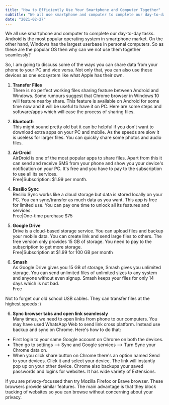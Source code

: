 ```yaml
---
title: "How to Efficiently Use Your Smartphone and Computer Together"
subtitle: "We all use smartphone and computer to complete our day-to-day tasks. Android is the most popular operating system in smartphone market. On the other hand, Windows has the largest user base in personal computers. So as these are the popular OS then why can we not use them together seamlessly?."
date: "2021-02-27"
---
```


We all use smartphone and computer to complete our day-to-day tasks. Android is the most popular operating system in smartphone market. On the other hand, Windows has the largest userbase in personal computers. So as these are the popular OS then why can we not use them together seamlessly?

So, I am going to discuss some of the ways you can share data from your phone to your PC and vice versa. Not only that, you can also use these devices as one ecosystem like what Apple has their own.

1.  **Transfer Files**  
    There is no perfect working files sharing feature between Android and Windows. Some rumours suggest that Chrome browser in Windows 10 will feature nearby share. This feature is available on Android for some time now and it will be useful to have it on PC. Here are some steps and software/apps which will ease the process of sharing files.
  

1.  **Bluetooth**  
    This might sound pretty old but it can be helpful if you don't want to download extra apps on your PC and mobile. As the speeds are slow it is useless for larger files. You can quickly share some photos and audio files.
  
3.  **AirDroid**  
    AirDroid is one of the most popular apps to share files. Apart from this it can send and receive SMS from your phone and show you your device's notification on your PC. It's free and you have to pay to the subscription to use all its services.  
    Free|Subscription: $1.99 per month.
  
5.  **Resilio Sync**  
    Resilio Sync works like a cloud storage but data is stored locally on your PC. You can sync/transfer as much data as you want. This app is free for limited use. You can pay one time to unlock all its features and services.  
    Free|One-time purchase $75
  
7.  **Google Drive**  
    Drive is a cloud-based storage service. You can upload files and backup your mobile data. You can create link and send large files to others. The free version only provides 15 GB of storage. You need to pay to the subscription to get more storage.  
    Free|Subscription at $1.99 for 100 GB per month
  
9.  **Smash**  
    As Google Drive gives you 15 GB of storage, Smash gives you unlimited storage. You can send unlimited files of unlimited sizes to any system and anyone without even signup. Smash keeps your files for only 14 days which is not bad.  
    Free  
    

Not to forget our old school USB cables. They can transfer files at the highest speeds :)

  
6.  **Sync browser tabs and open link seamlessly**  
    Many times, we need to open links from phone to our computers. You may have used WhatsApp Web to send link cross platform. Instead use backup and sync on Chrome. Here's how to do that:  
    

*   First login to your same Google account on Chrome on both the devices.
*   Then go to settings --> Sync and Google services --> Turn Sync your Chrome data on.
*   When you click share button on Chrome there's an option named Send to your devices. Click it and select your device. The link will instantly pop up on your other device. Chrome also backups your saved passwords and logins for websites. It has wide variety of Extensions.

  

If you are privacy-focussed then try Mozilla Firefox or Brave browser. These browsers provide similar features. The main advantage is that they block tracking of websites so you can browse without concerning about your privacy.